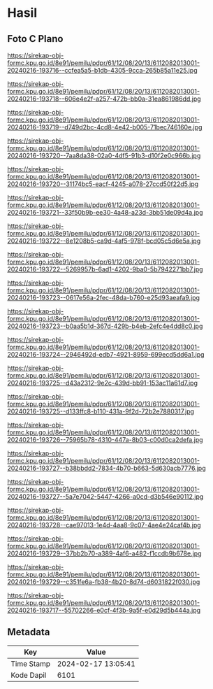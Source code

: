 # Hasil

## Foto C Plano

https://sirekap-obj-formc.kpu.go.id/8e91/pemilu/pdpr/61/12/08/20/13/6112082013001-20240216-193716--ccfea5a5-b1db-4305-9cca-265b85a11e25.jpg

https://sirekap-obj-formc.kpu.go.id/8e91/pemilu/pdpr/61/12/08/20/13/6112082013001-20240216-193718--606e4e2f-a257-472b-bb0a-31ea861986dd.jpg

https://sirekap-obj-formc.kpu.go.id/8e91/pemilu/pdpr/61/12/08/20/13/6112082013001-20240216-193719--d749d2bc-4cd8-4e42-b005-71bec746160e.jpg

https://sirekap-obj-formc.kpu.go.id/8e91/pemilu/pdpr/61/12/08/20/13/6112082013001-20240216-193720--7aa8da38-02a0-4df5-91b3-d10f2e0c966b.jpg

https://sirekap-obj-formc.kpu.go.id/8e91/pemilu/pdpr/61/12/08/20/13/6112082013001-20240216-193720--31174bc5-eacf-4245-a078-27ccd50f22d5.jpg

https://sirekap-obj-formc.kpu.go.id/8e91/pemilu/pdpr/61/12/08/20/13/6112082013001-20240216-193721--33f50b9b-ee30-4a48-a23d-3bb51de09d4a.jpg

https://sirekap-obj-formc.kpu.go.id/8e91/pemilu/pdpr/61/12/08/20/13/6112082013001-20240216-193722--8e1208b5-ca9d-4af5-978f-bcd05c5d6e5a.jpg

https://sirekap-obj-formc.kpu.go.id/8e91/pemilu/pdpr/61/12/08/20/13/6112082013001-20240216-193722--5269957b-6ad1-4202-9ba0-5b7942271bb7.jpg

https://sirekap-obj-formc.kpu.go.id/8e91/pemilu/pdpr/61/12/08/20/13/6112082013001-20240216-193723--0617e56a-2fec-48da-b760-e25d93aeafa9.jpg

https://sirekap-obj-formc.kpu.go.id/8e91/pemilu/pdpr/61/12/08/20/13/6112082013001-20240216-193723--b0aa5b1d-367d-429b-b4eb-2efc4e4dd8c0.jpg

https://sirekap-obj-formc.kpu.go.id/8e91/pemilu/pdpr/61/12/08/20/13/6112082013001-20240216-193724--2946492d-edb7-4921-8959-699ecd5dd6a1.jpg

https://sirekap-obj-formc.kpu.go.id/8e91/pemilu/pdpr/61/12/08/20/13/6112082013001-20240216-193725--d43a2312-9e2c-439d-bb91-153ac11a61d7.jpg

https://sirekap-obj-formc.kpu.go.id/8e91/pemilu/pdpr/61/12/08/20/13/6112082013001-20240216-193725--d133ffc8-b110-431a-9f2d-72b2e7880317.jpg

https://sirekap-obj-formc.kpu.go.id/8e91/pemilu/pdpr/61/12/08/20/13/6112082013001-20240216-193726--75965b78-4310-447a-8b03-c00d0ca2defa.jpg

https://sirekap-obj-formc.kpu.go.id/8e91/pemilu/pdpr/61/12/08/20/13/6112082013001-20240216-193727--b38bbdd2-7834-4b70-b663-5d630acb7776.jpg

https://sirekap-obj-formc.kpu.go.id/8e91/pemilu/pdpr/61/12/08/20/13/6112082013001-20240216-193727--5a7e7042-5447-4266-a0cd-d3b546e90112.jpg

https://sirekap-obj-formc.kpu.go.id/8e91/pemilu/pdpr/61/12/08/20/13/6112082013001-20240216-193728--cae97013-1e4d-4aa8-9c07-4ae4e24caf4b.jpg

https://sirekap-obj-formc.kpu.go.id/8e91/pemilu/pdpr/61/12/08/20/13/6112082013001-20240216-193729--37bb2b70-a389-4af6-a482-f1ccdb9b678e.jpg

https://sirekap-obj-formc.kpu.go.id/8e91/pemilu/pdpr/61/12/08/20/13/6112082013001-20240216-193729--c351fe6a-fb38-4b20-8d74-d6031822f030.jpg

https://sirekap-obj-formc.kpu.go.id/8e91/pemilu/pdpr/61/12/08/20/13/6112082013001-20240216-193717--55702266-e0cf-4f3b-9a5f-e0d29d5b444a.jpg


## Metadata

| Key        | Value               |
| ---------- | ------------------- |
| Time Stamp | 2024-02-17 13:05:41 |
| Kode Dapil | 6101                |



